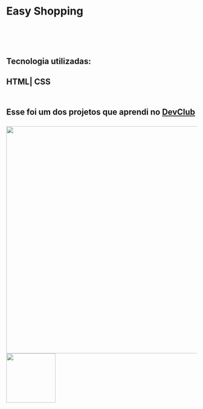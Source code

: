 <h1>Easy Shopping<h1>
<br>
  <h2>Tecnologia utilizadas:<h2>
    HTML| CSS
<br>
    <br>
<h2>Esse foi um dos projetos que aprendi no <a href="https://plataforma.devclub.com.br/area/vitrine">DevClub<a>
<br>
<br>
  <img src="https://github.com/brenogrativol/easy-shopping/blob/master/img/monitor.png?raw=true" width=600px>
  <img src="https://github.com/brenogrativol/easy-shopping/blob/master/img/mobile.png?raw=true" width=130px>

